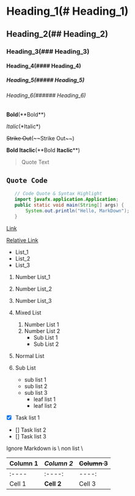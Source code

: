 # Heading_1(\# Heading_1)
## Heading_2(## Heading_2)
### Heading_3(### Heading_3)
#### Heading_4(#### Heading_4)
##### Heading_5(##### Heading_5)
###### Heading_6(###### Heading_6)


**Bold**(\*\*Bold**)

*Italic*(\*Italic*)

~~Strike Out~~(\~~Strike Out~~)

**Bold __Itaclic__**(\*\*Bold __Itaclic__**)


> Quote Text

`Quote Code `
-
```java
   // Code Quote & Syntax Highlight
   import javafx.application.Application;
   public static void main(String[] args) {
       System.out.println("Hello, MarkDown");
   }

```


[Link](http://www.xenostream.com)

[Relative Link](MarkDown_Github.md)

- List_1
- List_2
- List_3


1. Number List_1
1. Number List_2
1. Number List_3


1. Mixed List
    1. Number List 1
    1. Number List 2
        * Sub List 1
        * Sub List 2
1. Normal List
1. Sub List
    * sub list 1
    * sub list 2
    * sub list 3
        * leaf list 1
        * leaf list 2
        
- [x] Task list 1
- []  Task list 2
- []  Task list 3


Ignore Markdown is \\ non list \\ 


Column 1 | *Column 2* | ~~Column 3~~ 
----|-----|-----
 :---- | :----: | ----: 
 Cell 1 | **Cell 2** | Cell 3
  
  


        

        
        
        
